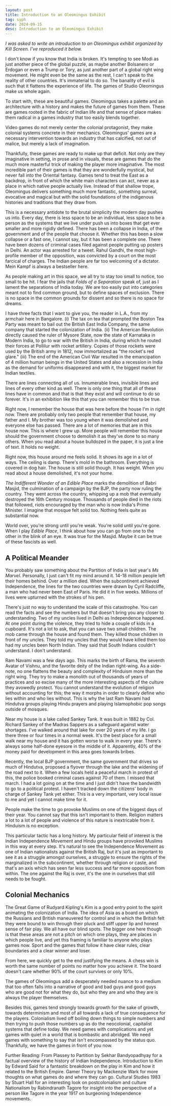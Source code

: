 ```yaml
---
layout: post
title: Introduction to an Oleomingus Exhibit
tag: syph
date: 2024-09-15
desc: Introduction to an Oleomingus Exhibit
---
```


*I was asked to write an introduction to an Oleomingus exhibit organized by Kill Screen. I've reproduced it below.*

I don't know if you know that India is broken. It's tempting to see Modi as just another piece of the global puzzle, as maybe another Bolsanero or Erdogan or even a Trump or Tory, as just another part of a global right wing movement. He might even be the same as the rest, I can't speak to the reality of other countries. It's immaterial to do so. The banality of evil is such that it flattens the experience of life. The games of Studio Oleomingus make us whole again.

To start with, these are beautiful games. Oleomingus takes a palette and an architecture with a history and makes the future of games from them. These are games rooted in the fabric of Indian life and that sense of place makes them radical in a games industry that too easily blends together.

Video games do not merely center the colonial protagonist, they make colonial systems concrete in their mechanics. Oleomingus' games are a necessary intervention towards an industry that has calcified, not out of malice, but merely a lack of imagination.

Thankfully, these games are ready to make up that deficit. Not only are they imaginative in setting, in prose and in visuals, these are games that do the much more masterful trick of making the player more imaginative. The most incredible part of their games is that they are wonderfully mystical, but never fall into the Oriental fantasy. Games tend to treat the East as a backdrop, in front of which the white main characters can act, never as a place in which native people actually live. Instead of that shallow trope, Oleomingus delivers something much more fantastic, something surreal, evocative and magical but with the solid foundations of the indigenous histories and traditions that they draw from.

This is a necessary antidote to the brutal simplicity the modern day pushes us into. Every day, there is less space to be an individual, less space to be a person as the systems that we live under push us into boxes that get ever smaller and more rigidly defined. There has been a collapse in India, of the government and of the people that choose it. Whether this has been a slow collapse or a fast one, I cannot say, but it has been a complete one. There have been dozens of criminal cases filed against people putting up posters in Delhi. An actor was arrested for a tweet. Rahul Gandhi, the most high-profile member of the opposition, was convicted by a court on the most farcical of charges. The Indian people are far too welcoming of a dictator. Mein Kampf is always a bestseller here.

As people making art in this space, we all try to stay too small to notice, too small to be hit. I fear the jails that *Folds of a Separation* speak of, just as I lament the separations of India today. We are too easily put into categories meant not to find common ground, but to define spaces of exclusion. There is no space in the common grounds for dissent and so there is no space for dreams.

I have three facts that I want to give you, the reader in L.A., from my armchair here in Bangalore. (i) The tax on tea that prompted the Boston Tea Party was meant to bail out the British East India Company, the same company that started the colonization of India. (ii) The American Revolution directly caused the ruler of Mysore State, now the state of Karnataka in Modern India, to go to war with the British in India, during which he routed their forces at Pollilur with rocket artillery. Copies of those rockets were used by the British army in 1812, now immortalized as "the rocket's red glare." (iii) The end of the American Civil War resulted in the emancipation of 4 million human beings in the United States and also a recession in India as the demand for uniforms disappeared and with it, the biggest market for Indian textiles.

There are lines connecting all of us. Innumerable lines, invisible lines and lines of every other kind as well. There is only one thing that all of these lines have in common and that is that they exist and will continue to do so forever. It's in an exhibition like this that you can remember this to be true.

Right now, I remember the house that was here before the house I'm in right now. There are probably only two people that remember that house, my father and I. My brother was too young when it was demolished and everyone else has passed. There are a lot of memories that are in this house now. This is where I grew up. More people will remember this house should the government choose to demolish it as they've done to so many others. When you read about a house bulldozed in the paper, it is just a line of text. It holds no weight.

Right now, this house around me feels solid. It shows its age in a lot of ways. The ceiling is damp. There's mold in the bathroom. Everything is covered in dog hair. The house is still solid though. It has weight. When you read about a house demolished, it's not your home.

*The Indifferent Wonder of an Edible Place* marks the demolition of Babri Masjid, the culmination of a campaign by the BJP, the party now ruling the country. They went across the country, whipping up a mob that eventually destroyed the 16th Century mosque. Thousands of people died in the riots that followed, riots encouraged by the man who is now India's Prime Minister. I imagine that mosque felt solid too. Nothing feels quite as substantial now.

World over, you're strong until you're weak. You're solid until you're gone. When I play *Edible Place*, I think about how you can go from one to the other in the blink of an eye. It was true for the Masjid. Maybe it can be true of these fascists as well.

## A Political Meander

You probably saw something about the Partition of India in last year's *Ms Marvel*. Personally, I just can't fit my mind around it. 14-18 million people left their homes behind. Over a million died. When the subcontinent achieved Independence, the lines for the two countries were drawn by Cyril Radcliffe, a man who had never been East of Paris. He did it in five weeks. Millions of lives were upturned with the strokes of his pen.

There's just no way to understand the scale of this catastrophe. You can read the facts and see the numbers but that doesn't bring you any closer to understanding. Two of my uncles lived in Delhi as Independence happened. At one point during the violence, they tried to hide a couple of kids in a cupboard. It's not a lot to ask, that you can save two small children. The mob came through the house and found them. They killed those children in front of my uncles. They told my uncles that they would have killed them too had my uncles been North Indian. They said that South Indians couldn't understand. I don't understand.

Ram Navami was a few days ago. This marks the birth of Rama, the seventh Avatar of Vishnu, and the favorite deity of the Indian right-wing. As a side-note, no one flattens the beauty and complexity of Hinduism more than the right wing. They try to make a monolith out of thousands of years of practices and so excise many of the more interesting aspects of the culture they avowedly protect. You cannot understand the evolution of religion without accounting for this; the way it morphs in order to clearly define who lies within and who lies without. This is why the last Ram Navami had Hindutva groups playing Hindu prayers and playing Islamophobic pop songs outside of mosques.

Near my house is a lake called Sankey Tank. It was built in 1882 by Col. Richard Sankey of the Madras Sappers as a safeguard against water shortages. I've walked around that lake for over 20 years of my life. I go there three or four times in a normal week. It's the best place for a small walk near my house and it has gotten worse to walk in every year. There's always some half-done eyesore in the middle of it. Apparently, 40% of the money paid for development in this area goes towards bribes.

Recently, the local BJP government, the same government that drives so much of Hindutva, proposed a flyover through the lake and the widening of the road next to it. When a few locals held a peaceful march in protest of this, the police booked criminal cases against 70 of them. I missed that march. I had a lot going on at the time and I just didn't have the bandwidth to go to a political protest. I haven't tracked down the citizens' body in charge of Sankey Tank yet either. This is a very important, very local issue to me and yet I cannot make time for it.

People make the time to go provoke Muslims on one of the biggest days of their year. You cannot say that this isn't important to them. Religion matters a lot to a lot of people and violence of this nature is inextricable from it. Hinduism is no exception.

This particular tactic has a long history. My particular field of interest is the Indian Independence Movement and Hindu groups have provoked Muslims in this way at every step. It's natural to see the Independence Movement as one of Indian nationalists against the British Raj, but it's just as important to see it as a struggle amongst ourselves, a struggle to ensure the rights of the marginalized in the subcontinent, whether through religion or caste, and that's an axis which has seen far less success and far more opposition from within. The one against the Raj is over, it's the one in ourselves that still needs to be fought.

## Colonial Mechanics

The Great Game of Rudyard Kipling's *Kim* is a good entry point to the spirit animating the colonization of India. The idea of Asia as a board on which the Russians and British maneuvered for control and in which the British felt they were bound to win through their pluck and stiff upper lip and honest sense of fair play. We all have our blind spots. The bigger one here though is that these areas are not a pitch on which one plays, they are places in which people live, and yet this framing is familiar to anyone who plays games now. Sport and the games that follow it have clear rules, clear boundaries and a clear winner and loser.

From here, we quickly get to the end justifying the means. A chess win is worth the same number of points no matter how you achieve it. The board doesn't care whether 90% of the court survives or only 10%.

The games of Oleomingus add a desperately needed nuance to a medium that too often falls into a narrative of good and bad guys and good guys who are good not for what they do, but who they are and who they are is always the player themselves.

Besides this, games tend strongly towards growth for the sake of growth, towards determinism and most of all towards a lack of true consequence for the players. Colonialism lived off boiling down things to simple numbers and then trying to push those numbers up as do the neocolonial, capitalist systems that define today. We need games with complications and yet games with quiet in a world that is bombastic and abridged. We need games with something to say that isn't encompassed by the status quo. Thankfully, we have the games in front of you now.

Further Reading:
From Plassey to Partition by Sekhar Bandyopadhyay for a factual overview of the history of Indian Independence.
Introduction to Kim by Edward Said for a fantastic breakdown on the play in Kim and how it related to the British Empire.
Gamer Theory by Mackenzie Wark for more thoughts on what games do and where they can go.
Cultural Studies 1983 by Stuart Hall for an interesting look on postcolonialism and culture
Nationalism by Rabindranath Tagore for insight into the perspective of a person like Tagore in the year 1917 on burgeoning Independence movements.
